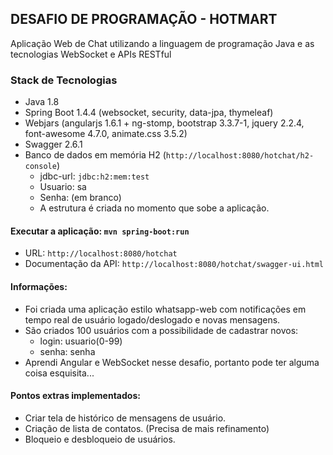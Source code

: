 ## DESAFIO DE PROGRAMAÇÃO - HOTMART
Aplicação Web de Chat utilizando a linguagem de programação Java e as tecnologias WebSocket e APIs RESTful

### Stack de Tecnologias

* Java 1.8
* Spring Boot 1.4.4 (websocket, security, data-jpa, thymeleaf)
* Webjars (angularjs 1.6.1 + ng-stomp, bootstrap 3.3.7-1, jquery 2.2.4, font-awesome 4.7.0, animate.css 3.5.2)
* Swagger 2.6.1
* Banco de dados em memória H2 (`http://localhost:8080/hotchat/h2-console`)
  * jdbc-url: `jdbc:h2:mem:test` 
  * Usuario: sa
  * Senha: (em branco)
  * A estrutura é criada no momento que sobe a aplicação.

#### Executar a aplicação: `mvn spring-boot:run`

* URL: `http://localhost:8080/hotchat`
* Documentação da API: `http://localhost:8080/hotchat/swagger-ui.html`

#### Informações:

* Foi criada uma aplicação estilo whatsapp-web com notificações em tempo real de usuário logado/deslogado e novas mensagens.
* São criados 100 usuários com a possibilidade de cadastrar novos:
  * login: usuario(0-99)
  * senha: senha
* Aprendi Angular e WebSocket nesse desafio, portanto pode ter alguma coisa esquisita... 

#### Pontos extras implementados:

* Criar tela de histórico de mensagens de usuário.
* Criação de lista de contatos. (Precisa de mais refinamento)
* Bloqueio e desbloqueio de usuários.
